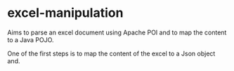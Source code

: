 excel-manipulation
==================

Aims to parse an excel document using Apache POI and to map the content to a Java POJO.

One of the first steps is to map the content of the excel to a Json object and.
